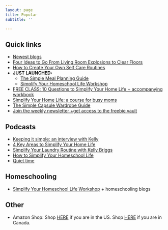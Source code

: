 ```yaml
---
layout: page
title: Popular
subtitle: ''

---
```

## Quick links

* [Newest blogs](https://www.simplehomemom.com)
* [Four Ideas to Go From Living Room Explosions to Clear Floors](https://www.simplehomemom.com/four-ideas-to-go-from-living-room-explosions-to-clear-floors/)
* [How to Create Your Own Self Care Routines](https://www.simplehomemom.com/how-to-create-your-own-self-care-routines/)
* **JUST LAUNCHED:**
  * [The Simple Meal Planning Guide](https://www.simplehomemom.com/the-simple-meal-planning-guide/)
  * [Simplify Your Homeschool Life Workshop](https://www.simplehomemom.com/simplify-your-homeschool-life-workshop/)
* [FREE CLASS: 10 Questions to Simplify Your Home Life + accompanying workbook](https://mailchi.mp/b9ced2aa71e3/10-questions-to-help-you-simplify-your-home-life)
* [Simplify Your Home Life: a course for busy moms](https://www.simplehomemom.com/course)
* [The Simple Capsule Wardrobe Guide ](https://www.simplehomemom.com/simple-capsule-wardrobe-guide)
* [Join the weekly newsletter +get access to the freebie vault](https://www.simplehomemom.com/freebies)

## Podcasts

* [Keeping it simple: an interview with Kelly](https://podcasts.apple.com/ca/podcast/keeping-it-simple-an-interview-with-kelly/id1512837291?i=1000500930761)
* [4 Key Areas to Simplify Your Home Life](https://podcasts.apple.com/us/podcast/155-learn-4-key-areas-to-simplify-your-home-kelly-from/id1481909779?i=1000526375831)
* [Simplify Your Laundry Routine with Kelly Briggs](https://podcasts.apple.com/ca/podcast/ep155-simplify-your-laundry-routine-with-kelly-briggs/id1159498258?i=1000505748717)
* [How to Simplify Your Homeschool Life](https://capturingthecharmedlife.com/2021/03/15/how-to-simplify-your-homeschool-life/)
* [Quiet time](https://podcasts.apple.com/us/podcast/ep-23-quiet-time-and-homeschooling-with-kelly-briggs/id1527253695?i=1000533420517)

## Homeschooling

* [Simplify Your Homeschool Life Workshop](https://www.simplehomemom.com/simplify-your-homeschool-life-workshop/) + homeschooling blogs

## Other

* Amazon Shop: Shop [HERE](http://www.amazon.com/shop/simplehomemom) if you are in the US. Shop [HERE](http://www.amazon.ca/shop/simplehomemom) if you are in Canada.